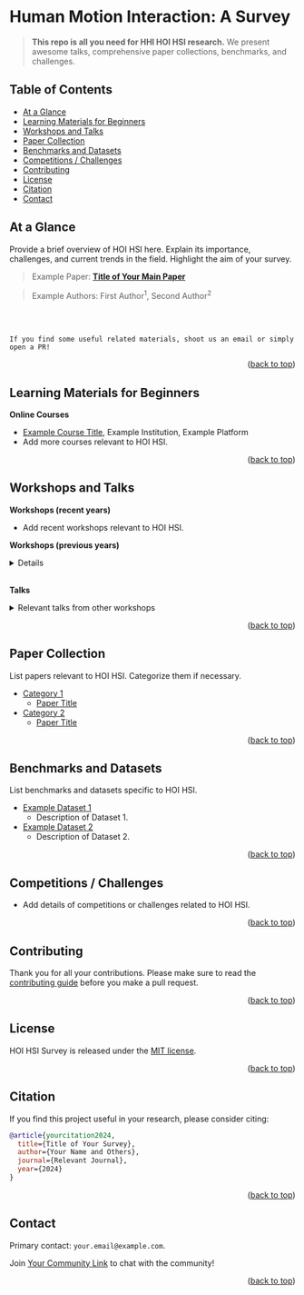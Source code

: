 

<div id="top">
  
# Human Motion Interaction: A Survey
  
> **This repo is all you need for HHI HOI HSI research.** We present awesome talks, comprehensive paper collections, benchmarks, and challenges.

<!-- ![](https://img.shields.io/badge/Record-XXX-673ab7.svg)
![](https://img.shields.io/badge/License-MIT-lightgrey.svg) -->

## Table of Contents

- [At a Glance](#at-a-glance)
- [Learning Materials for Beginners](#learning-materials-for-beginners)
- [Workshops and Talks](#workshops-and-talks)
- [Paper Collection](#paper-collection)
- [Benchmarks and Datasets](#benchmarks-and-datasets)
- [Competitions / Challenges](#competitions--challenges) 
- [Contributing](#contributing)
- [License](#license)
- [Citation](#citation)
- [Contact](#contact)

## At a Glance

Provide a brief overview of HOI HSI here. Explain its importance, challenges, and current trends in the field. Highlight the aim of your survey.

> Example Paper: **[Title of Your Main Paper](#)**

> Example Authors: First Author<sup>1</sup>, Second Author<sup>2</sup>

<br/>

<!-- ![](assets/overview.jpg) -->

<br/>

```
If you find some useful related materials, shoot us an email or simply open a PR!
```

<p align="right">(<a href="#top">back to top</a>)</p>


## Learning Materials for Beginners
  
**Online Courses**
- [Example Course Title](#), Example Institution, Example Platform
- Add more courses relevant to HOI HSI.

<p align="right">(<a href="#top">back to top</a>)</p>
  
## Workshops and Talks

**Workshops (recent years)**
- Add recent workshops relevant to HOI HSI.

**Workshops (previous years)**
<details>

  - Add workshops from earlier years.

</details>
</br>

**Talks**
<details>
  <summary>Relevant talks from other workshops</summary>
  
  - Add links to relevant talks.

</details>
  
<p align="right">(<a href="#top">back to top</a>)</p>

## Paper Collection
List papers relevant to HOI HSI. Categorize them if necessary.

- [Category 1](./papers.md#category-1)
  - [Paper Title](./papers.md#paper-title)
- [Category 2](./papers.md#category-2)
  - [Paper Title](./papers.md#paper-title)

<p align="right">(<a href="#top">back to top</a>)</p>

## Benchmarks and Datasets

List benchmarks and datasets specific to HOI HSI.

- [Example Dataset 1](#)
  - Description of Dataset 1.
- [Example Dataset 2](#)
  - Description of Dataset 2.


<p align="right">(<a href="#top">back to top</a>)</p>

## Competitions / Challenges

- Add details of competitions or challenges related to HOI HSI.

<p align="right">(<a href="#top">back to top</a>)</p>
  
## Contributing
Thank you for all your contributions. Please make sure to read the [contributing guide](./CONTRIBUTING.md) before you make a pull request.

<p align="right">(<a href="#top">back to top</a>)</p>

## License
HOI HSI Survey is released under the [MIT license](./LICENSE).

<p align="right">(<a href="#top">back to top</a>)</p>

## Citation
If you find this project useful in your research, please consider citing:
```BibTeX
@article{yourcitation2024,
  title={Title of Your Survey},
  author={Your Name and Others},
  journal={Relevant Journal},
  year={2024}
}
```

<p align="right">(<a href="#top">back to top</a>)</p>

## Contact
Primary contact: `your.email@example.com`. 

Join [Your Community Link](#) to chat with the community! 

<p align="right">(<a href="#top">back to top</a>)</p>
